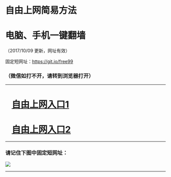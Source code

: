 ﻿# 自由上网简易方法

# 电脑、手机一键翻墙

（2017/10/09 更新，网址有效）

固定短网址：https://git.io/free99

### （微信如打不开，请转到浏览器打开）


***





# &nbsp;&nbsp; <a href="http://ft31376472.fwq-tz-1001.info/fwqtz01.html?t=100900118127 " target="_blank">自由上网入口1</a>
# &nbsp;&nbsp; <a href="http://ft2433215313.fwq-tz-1002.info/fwqtz02.html?t=100900113176 " target="_blank">自由上网入口2</a>
***

### 请记住下图中固定短网址：

<img src="https://s3-us-west-2.amazonaws.com/fwq-1001/yjfq-20170905okok.png" /> 


***

